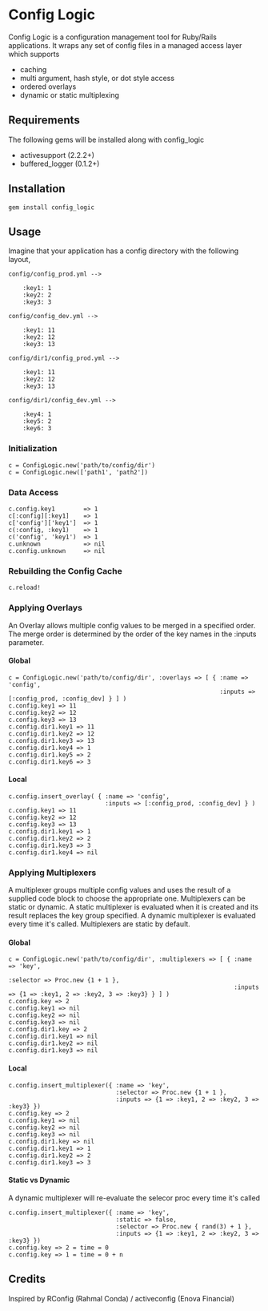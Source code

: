 # Config Logic

Config Logic is a configuration management tool for Ruby/Rails applications. It
wraps any set of config files in a managed access layer which supports

* caching
* multi argument, hash style, or dot style access
* ordered overlays
* dynamic or static multiplexing


## Requirements

The following gems will be installed along with config_logic

* activesupport (2.2.2+)
* buffered_logger (0.1.2+)


## Installation

    gem install config_logic


## Usage

Imagine that your application has a config directory with the following layout,

    config/config_prod.yml -->

        :key1: 1 
        :key2: 2
        :key3: 3

    config/config_dev.yml -->

        :key1: 11 
        :key2: 12 
        :key3: 13

    config/dir1/config_prod.yml -->
        
        :key1: 11 
        :key2: 12 
        :key3: 13

    config/dir1/config_dev.yml -->

        :key4: 1
        :key5: 2
        :key6: 3


### Initialization

    c = ConfigLogic.new('path/to/config/dir')
    c = ConfigLogic.new(['path1', 'path2'])


### Data Access

    c.config.key1        => 1
    c[:config][:key1]    => 1
    c['config']['key1']  => 1
    c(:config, :key1)    => 1
    c('config', 'key1')  => 1
    c.unknown            => nil
    c.config.unknown     => nil


### Rebuilding the Config Cache

    c.reload!


### Applying Overlays

An Overlay allows multiple config values to be merged in a specified order. The
merge order is determined by the order of the key names in the :inputs parameter.

#### Global

    c = ConfigLogic.new('path/to/config/dir', :overlays => [ { :name => 'config',
                                                               :inputs => [:config_prod, :config_dev] } ] )
    c.config.key1 => 11
    c.config.key2 => 12
    c.config.key3 => 13
    c.config.dir1.key1 => 11
    c.config.dir1.key2 => 12
    c.config.dir1.key3 => 13
    c.config.dir1.key4 => 1
    c.config.dir1.key5 => 2
    c.config.dir1.key6 => 3

#### Local

    c.config.insert_overlay( { :name => 'config',
                               :inputs => [:config_prod, :config_dev] } )
    c.config.key1 => 11
    c.config.key2 => 12
    c.config.key3 => 13
    c.config.dir1.key1 => 1
    c.config.dir1.key2 => 2
    c.config.dir1.key3 => 3
    c.config.dir1.key4 => nil


### Applying Multiplexers

A multiplexer groups multiple config values and uses the result of a supplied code
block to choose the appropriate one. Multiplexers can be static or dynamic. A
static multiplexer is evaluated when it is created and its result replaces the
key group specified. A dynamic multiplexer is evaluated every time it's called.
Multiplexers are static by default.
 

#### Global

    c = ConfigLogic.new('path/to/config/dir', :multiplexers => [ { :name => 'key',
                                                                   :selector => Proc.new {1 + 1 },
                                                                   :inputs => {1 => :key1, 2 => :key2, 3 => :key3} } ] )
    c.config.key => 2
    c.config.key1 => nil
    c.config.key2 => nil
    c.config.key3 => nil
    c.config.dir1.key => 2
    c.config.dir1.key1 => nil
    c.config.dir1.key2 => nil
    c.config.dir1.key3 => nil

#### Local

    c.config.insert_multiplexer({ :name => 'key',
                                  :selector => Proc.new {1 + 1 },
                                  :inputs => {1 => :key1, 2 => :key2, 3 => :key3} })
    c.config.key => 2
    c.config.key1 => nil
    c.config.key2 => nil
    c.config.key3 => nil
    c.config.dir1.key => nil
    c.config.dir1.key1 => 1
    c.config.dir1.key2 => 2
    c.config.dir1.key3 => 3

#### Static vs Dynamic

A dynamic multiplexer will re-evaluate the selecor proc every time it's called

    c.config.insert_multiplexer({ :name => 'key',
                                  :static => false,
                                  :selector => Proc.new { rand(3) + 1 },
                                  :inputs => {1 => :key1, 2 => :key2, 3 => :key3} })
    c.config.key => 2 = time = 0
    c.config.key => 1 = time = 0 + n
  

## Credits

Inspired by RConfig (Rahmal Conda) / activeconfig (Enova Financial)
